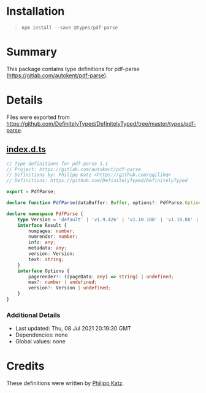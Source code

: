 # Installation
> `npm install --save @types/pdf-parse`

# Summary
This package contains type definitions for pdf-parse (https://gitlab.com/autokent/pdf-parse).

# Details
Files were exported from https://github.com/DefinitelyTyped/DefinitelyTyped/tree/master/types/pdf-parse.
## [index.d.ts](https://github.com/DefinitelyTyped/DefinitelyTyped/tree/master/types/pdf-parse/index.d.ts)
````ts
// Type definitions for pdf-parse 1.1
// Project: https://gitlab.com/autokent/pdf-parse
// Definitions by: Philipp Katz <https://github.com/qqilihq>
// Definitions: https://github.com/DefinitelyTyped/DefinitelyTyped

export = PdfParse;

declare function PdfParse(dataBuffer: Buffer, options?: PdfParse.Options): Promise<PdfParse.Result>;

declare namespace PdfParse {
    type Version = 'default' | 'v1.9.426' | 'v1.10.100' | 'v1.10.88' | 'v2.0.550';
    interface Result {
        numpages: number;
        numrender: number;
        info: any;
        metadata: any;
        version: Version;
        text: string;
    }
    interface Options {
        pagerender?: ((pageData: any) => string) | undefined;
        max?: number | undefined;
        version?: Version | undefined;
    }
}

````

### Additional Details
 * Last updated: Thu, 08 Jul 2021 20:19:30 GMT
 * Dependencies: none
 * Global values: none

# Credits
These definitions were written by [Philipp Katz](https://github.com/qqilihq).
